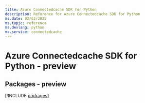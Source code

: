 ```yaml
---
title: Azure Connectedcache SDK for Python
description: Reference for Azure Connectedcache SDK for Python
ms.date: 02/03/2025
ms.topic: reference
ms.devlang: python
ms.service: connectedcache
---
```

# Azure Connectedcache SDK for Python - preview
## Packages - preview
[!INCLUDE [packages](connectedcache-index.md)]
